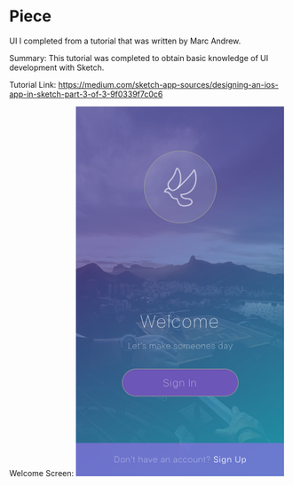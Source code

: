 # Piece
UI I completed from a tutorial that was written by Marc Andrew.

Summary: This tutorial was completed to obtain basic knowledge of UI development with Sketch.

Tutorial Link: https://medium.com/sketch-app-sources/designing-an-ios-app-in-sketch-part-3-of-3-9f0339f7c0c6

Welcome Screen:
![Alt text](/welcome.png)
